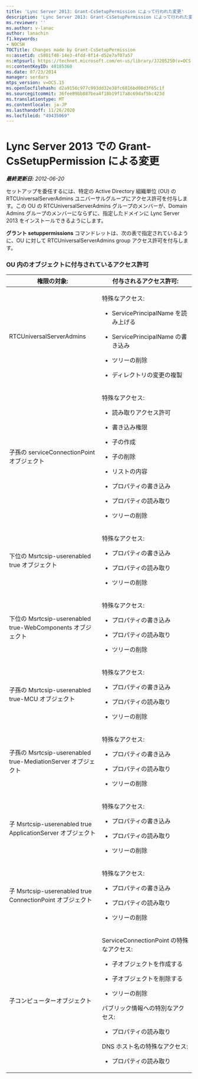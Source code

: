 ```yaml
---
title: 'Lync Server 2013: Grant-CsSetupPermission によって行われた変更'
description: 'Lync Server 2013: Grant-CsSetupPermission によって行われた変更。'
ms.reviewer: ''
ms.author: v-lanac
author: lanachin
f1.keywords:
- NOCSH
TOCTitle: Changes made by Grant-CsSetupPermission
ms:assetid: c5801f48-14e3-4fdd-8f14-d52e7af07a57
ms:mtpsurl: https://technet.microsoft.com/en-us/library/JJ205250(v=OCS.15)
ms:contentKeyID: 48185360
ms.date: 07/23/2014
manager: serdars
mtps_version: v=OCS.15
ms.openlocfilehash: d2a9156c977c993dd32e38fc6816bd08d3f65c1f
ms.sourcegitcommit: 36fee89bb887bea4f18b19f17a8c69daf5bc423d
ms.translationtype: MT
ms.contentlocale: ja-JP
ms.lasthandoff: 11/26/2020
ms.locfileid: "49435069"
---
```

# <a name="changes-made-by-grant-cssetuppermission-in-lync-server-2013"></a>Lync Server 2013 での Grant-CsSetupPermission による変更

<div data-xmlns="http://www.w3.org/1999/xhtml">

<div class="topic" data-xmlns="http://www.w3.org/1999/xhtml" data-msxsl="urn:schemas-microsoft-com:xslt" data-cs="https://msdn.microsoft.com/">

<div data-asp="https://msdn2.microsoft.com/asp">



</div>

<div id="mainSection">

<div id="mainBody">

<span> </span>

_**最終更新日:** 2012-06-20_

セットアップを委任するには、特定の Active Directory 組織単位 (OU) の RTCUniversalServerAdmins ユニバーサルグループにアクセス許可を付与します。この OU の RTCUniversalServerAdmins グループのメンバーが、Domain Admins グループのメンバーにならずに、指定したドメインに Lync Server 2013 をインストールできるようにします。

**グラント setuppermissions** コマンドレットは、次の表で指定されているように、OU に対して RTCUniversalServerAdmins group アクセス許可を付与します。

### <a name="permissions-granted-to-objects-in-the-ou"></a>OU 内のオブジェクトに付与されているアクセス許可

<table>
<colgroup>
<col style="width: 50%" />
<col style="width: 50%" />
</colgroup>
<thead>
<tr class="header">
<th>権限の対象:</th>
<th>付与されるアクセス許可:</th>
</tr>
</thead>
<tbody>
<tr class="odd">
<td><p>RTCUniversalServerAdmins</p></td>
<td><p>特殊なアクセス:</p>
<ul>
<li><p>ServicePrincipalName を読み上げる</p></li>
<li><p>ServicePrincipalName の書き込み</p></li>
<li><p>ツリーの削除</p></li>
<li><p>ディレクトリの変更の複製</p></li>
</ul></td>
</tr>
<tr class="even">
<td><p>子孫の serviceConnectionPoint オブジェクト</p></td>
<td><p>特殊なアクセス:</p>
<ul>
<li><p>読み取りアクセス許可</p></li>
<li><p>書き込み権限</p></li>
<li><p>子の作成</p></li>
<li><p>子の削除</p></li>
<li><p>リストの内容</p></li>
<li><p>プロパティの書き込み</p></li>
<li><p>プロパティの読み取り</p></li>
<li><p>ツリーの削除</p></li>
</ul></td>
</tr>
<tr class="odd">
<td><p>下位の Msrtcsip-userenabled true オブジェクト</p></td>
<td><p>特殊なアクセス:</p>
<ul>
<li><p>プロパティの書き込み</p></li>
<li><p>プロパティの読み取り</p></li>
<li><p>ツリーの削除</p></li>
</ul></td>
</tr>
<tr class="even">
<td><p>下位の Msrtcsip-userenabled true-WebComponents オブジェクト</p></td>
<td><p>特殊なアクセス:</p>
<ul>
<li><p>プロパティの書き込み</p></li>
<li><p>プロパティの読み取り</p></li>
<li><p>ツリーの削除</p></li>
</ul></td>
</tr>
<tr class="odd">
<td><p>子孫の Msrtcsip-userenabled true-MCU オブジェクト</p></td>
<td><p>特殊なアクセス:</p>
<ul>
<li><p>プロパティの書き込み</p></li>
<li><p>プロパティの読み取り</p></li>
<li><p>ツリーの削除</p></li>
</ul></td>
</tr>
<tr class="even">
<td><p>子孫の Msrtcsip-userenabled true-MediationServer オブジェクト</p></td>
<td><p>特殊なアクセス:</p>
<ul>
<li><p>プロパティの書き込み</p></li>
<li><p>プロパティの読み取り</p></li>
<li><p>ツリーの削除</p></li>
</ul></td>
</tr>
<tr class="odd">
<td><p>子 Msrtcsip-userenabled true ApplicationServer オブジェクト</p></td>
<td><p>特殊なアクセス:</p>
<ul>
<li><p>プロパティの書き込み</p></li>
<li><p>プロパティの読み取り</p></li>
<li><p>ツリーの削除</p></li>
</ul></td>
</tr>
<tr class="even">
<td><p>子 Msrtcsip-userenabled true ConnectionPoint オブジェクト</p></td>
<td><p>特殊なアクセス:</p>
<ul>
<li><p>プロパティの書き込み</p></li>
<li><p>プロパティの読み取り</p></li>
<li><p>ツリーの削除</p></li>
</ul></td>
</tr>
<tr class="odd">
<td><p>子コンピューターオブジェクト</p></td>
<td><p>ServiceConnectionPoint の特殊なアクセス:</p>
<ul>
<li><p>子オブジェクトを作成する</p></li>
<li><p>子オブジェクトを削除する</p></li>
<li><p>ツリーの削除</p></li>
</ul>
<p>パブリック情報への特別なアクセス:</p>
<ul>
<li><p>プロパティの読み取り</p></li>
</ul>
<p>DNS ホスト名の特殊なアクセス:</p>
<ul>
<li><p>プロパティの読み取り</p></li>
</ul></td>
</tr>
</tbody>
</table>


</div>

<span> </span>

</div>

</div>

</div>

